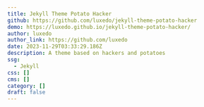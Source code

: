 ```yaml
---
title: Jekyll Theme Potato Hacker
github: https://github.com/luxedo/jekyll-theme-potato-hacker
demo: https://luxedo.github.io/jekyll-theme-potato-hacker/
author: luxedo
author_link: https://github.com/luxedo
date: 2023-11-29T03:33:29.186Z
description: A theme based on hackers and potatoes
ssg:
  - Jekyll
css: []
cms: []
category: []
draft: false
---
```

